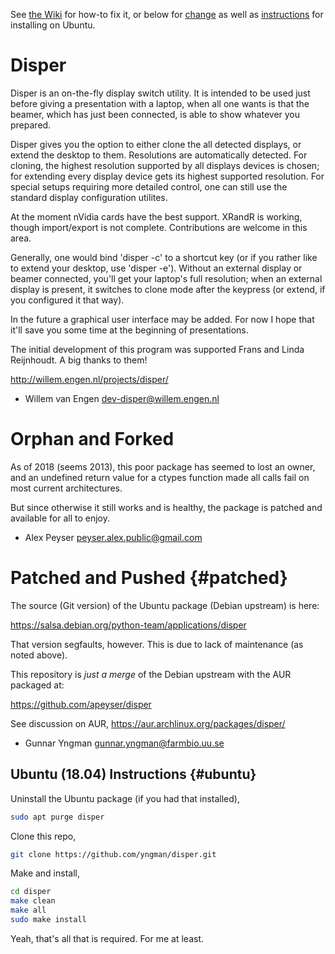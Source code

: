 See [the Wiki](https://github.com/yngman/disper/wiki) for how-to fix it, or below for
[change](#patched) as well as [instructions](#ubuntu) for installing on Ubuntu.

# Disper

Disper is an on-the-fly display switch utility. It is intended to be used just
before giving a presentation with a laptop, when all one wants is that the
beamer, which has just been connected, is able to show whatever you prepared.

Disper gives you the option to either clone the all detected displays, or
extend the desktop to them. Resolutions are automatically detected. For
cloning, the highest resolution supported by all displays devices is chosen;
for extending every display device gets its highest supported resolution.
For special setups requiring more detailed control, one can still use the
standard display configuration utilites.

At the moment nVidia cards have the best support. XRandR is working, though
import/export is not complete. Contributions are welcome in this area.

Generally, one would bind 'disper -c' to a shortcut key (or if you rather
like to extend your desktop, use 'disper -e'). Without an external display
or beamer connected, you'll get your laptop's full resolution; when an external
display is present, it switches to clone mode after the keypress (or extend, if
you configured it that way).

In the future a graphical user interface may be added. For now I hope that it'll
save you some time at the beginning of presentations.

The initial development of this program was supported Frans and Linda
Reijnhoudt. A big thanks to them!

http://willem.engen.nl/projects/disper/

- Willem van Engen <dev-disper@willem.engen.nl>

# Orphan and Forked

As of 2018 (seems 2013), this poor package has seemed to lost an owner,
and an undefined return value for a ctypes function made all calls fail on most
current architectures.

But since otherwise it still works and is healthy, the package is patched and available
for all to enjoy.

- Alex Peyser <peyser.alex.public@gmail.com>

# Patched and Pushed {#patched}

The source (Git version) of the Ubuntu package (Debian upstream) is here:

<https://salsa.debian.org/python-team/applications/disper>

That version segfaults, however. This is due to lack of maintenance (as noted above).

This repository is *just a merge* of the Debian upstream with the AUR packaged at:

<https://github.com/apeyser/disper>

See discussion on AUR, <https://aur.archlinux.org/packages/disper/>

- Gunnar Yngman <gunnar.yngman@farmbio.uu.se>

## Ubuntu (18.04) Instructions {#ubuntu}

Uninstall the Ubuntu package (if you had that installed),

~~~bash
sudo apt purge disper
~~~

Clone this repo,

~~~bash
git clone https://github.com/yngman/disper.git
~~~

Make and install,

~~~bash
cd disper
make clean
make all
sudo make install
~~~

Yeah, that's all that is required. For me at least.
